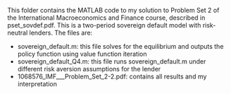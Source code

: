 This folder contains the MATLAB code to my solution to Problem Set 2 of the International Macroeconomics and Finance course, described in pset_sovdef.pdf. This is a two-period sovereign default model with risk-neutral lenders. The files are:
- sovereign_default.m: this file solves for the equilibrium and outputs the policy function using value function iteration
- sovereign_default_Q4.m: this file runs sovereign_default.m under different risk aversion assumptions for the lender
- 1068576_IMF___Problem_Set_2-2.pdf: contains all results and my interpretation
